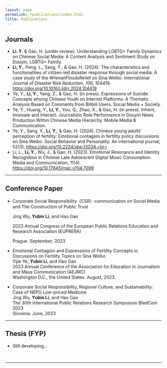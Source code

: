```yaml
---
layout: page
permalink: /publications/index.html
title: Publications
---
```

## Journals

- **Li. Y.** & Gao, H. (under review). Understanding LGBTQ+ Family Dynamics on Chinese Social Media: A Content Analysis and Sentiment Study on Douyin. LGBTQ+ Family.<br>
- **Li, Y.**, Peng, L., Sang, Y., & Gao, H. (2024). The characteristics and functionalities of citizen-led disaster response through social media: A case study of the #HenanFloodsRelief on Sina Weibo. International Journal of Disaster Risk Reduction, 106, 104419. https://doi.org/10.1016/j.ijdrr.2024.104419<br>
- Ye, Y., **Li, Y.**, Yang, Z., & Gao, H. (in press). Expressions of Suicide Concepts among Chinese Youth on Internet Platforms: A Thematic Analysis Based on Comments from Bilibili Users. Social Media + Society.<br>
- Ye, Y., Huang, Y., **Li, Y.**, You, Q., Zhao, X., & Gao, H. (in press). Inherit, Innovate and Interact: Journalistic Role Performance in Douyin News Production Within Chinese Media Hierarchy. Mobile Media & Communication. <br>
- Ye, Y., Sang, Y., **Li, Y.**, & Gao, H. (2024). Chinese young adults’ perception of fertility: Emotional contagion in fertility policy discussions on Sina Weibo. Social Behavior and Personality: An international journal, 52(3), https://doi.org/10.2224/sbp.13034.<br>
- Li, L., **Li, Y.**, Wu, J., & Gao, H. (2023). Emotional Resonance and Identity Recognition in Chinese Late Adolescent Digital Music Consumption. Media and Communication, 11(4). https://doi.org/10.17645/mac.v11i4.7099<br>

---

## Conference Paper

- Corporate Social Responsibility（CSR）communication on Social Media and The Construction of Public Trust<br>

  Jing Wu, **Yubin Li**, and Hao Gao<br>

  2023 Annual Congress of the European Public Relations Education and Research Association (EUPRERA) <br>

  Prague. September, 2023

- Emotional Contagion and Expressions of Fertility Concepts in Discussions on Fertility Topics on Sina Weibo<br>Yijie Ye, **Yubin Li**, and Hao Gao<br>2023 Annual Conference of the Association for Education in Journalism and Mass Communication (AEJMC)<br>Washington D.C., the United States. August, 2023.<br>

- Corporate Social Responsibility, Regional Culture, and Sustainability: Case of NEPG Low-priced Medicine <br> Jing Wu, **Yubin Li**, and Hao Gao<br>The 30th International Public Relations Research Symposium BledCom 2023 <br> Slovenia. June, 2023 <br> 



---

## Thesis (FYP)

- Still developing...

  <br>


---



